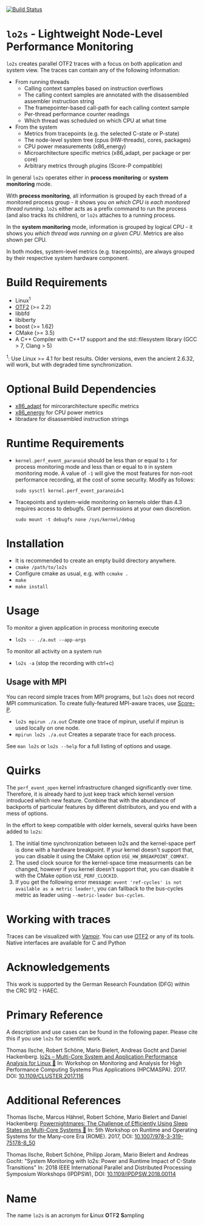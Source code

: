 [![Build Status](https://travis-ci.org/tud-zih-energy/lo2s.svg?branch=master)](https://travis-ci.org/tud-zih-energy/lo2s)

# `lo2s` - Lightweight Node-Level Performance Monitoring

`lo2s` creates parallel OTF2 traces with a focus on both application and system view.
The traces can contain any of the following information:

 * From running threads
   * Calling context samples based on instruction overflows
   * The calling context samples are annotated with the disassembled assembler instruction string
   * The framepointer-based call-path for each calling context sample
   * Per-thread performance counter readings
   * Which thread was scheduled on which CPU at what time
 * From the system
   * Metrics from tracepoints (e.g. the selected C-state or P-state)
   * The node-level system tree (cpus (HW-threads), cores, packages)
   * CPU power measurements (x86_energy)
   * Microarchitecture specific metrics (x86_adapt, per package or per core)
   * Arbitrary metrics through plugins (Score-P compatible)

In general `lo2s` operates either in **process monitoring** or **system monitoring** mode.

With **process monitoring**, all information is grouped by each thread of a monitored process group - it shows you *on which CPU is each monitored thread running*.
`lo2s` either acts as a prefix command to run the process (and also tracks its children), or `lo2s` attaches to a running process.

In the **system monitoring** mode, information is grouped by logical CPU - it shows you *which thread was running on a given CPU*.
Metrics are also shown per CPU.

In both modes, system-level metrics (e.g. tracepoints), are always grouped by their respective system hardware component.

# Build Requirements

 * Linux<sup>1</sup>
 * [OTF2](http://www.vi-hps.org/projects/score-p/index.html) (>= 2.2)
 * libbfd
 * libiberty
 * boost (>= 1.62)
 * CMake (>= 3.5)
 * A C++ Compiler with C++17 support and the std::filesystem library (GCC > 7, Clang > 5)

<sup>1</sup>: Use Linux >= 4.1 for best results. Older versions, even the ancient 2.6.32, will work, but with degraded time synchronization.

# Optional Build Dependencies

 * [x86_adapt](https://github.com/tud-zih-energy/x86_adapt) for mircorarchitecture specific metrics
 * [x86_energy](https://github.com/tud-zih-energy/x86_energy) for CPU power metrics
 * libradare for disassembled instruction strings

# Runtime Requirements

 * `kernel.perf_event_paranoid` should be less than or equal to `1` for process monitoring mode and less than or equal to `0` in system monitoring mode. A value of `-1` will give the most features for non-root performance recording, at the cost of some security. Modify as follows:

   `sudo sysctl kernel.perf_event_paranoid=1`

 * Tracepoints and system-wide monitoring on kernels older than 4.3 requires access to debugfs.
 Grant permissions at your own discretion.

   `sudo mount -t debugfs none /sys/kernel/debug`


# Installation

 * It is recommended to create an empty build directory anywhere.
 * `cmake /path/to/lo2s`
 * Configure cmake as usual, e.g. with `ccmake .`
 * `make`
 * `make install`

# Usage

To monitor a given application in process monitoring execute

 * `lo2s -- ./a.out --app-args`

To monitor all activity on a system run

 * `lo2s -a` (stop the recording with ctrl+c)

## Usage with MPI

You can record simple traces from MPI programs, but `lo2s` does not record MPI communication.
To create fully-featured MPI-aware traces, use [Score-P](https://score-p.org/).

 * `lo2s mpirun ./a.out` Create one trace of mpirun, useful if mpirun is used locally on one node.
 * `mpirun lo2s ./a.out` Creates a separate trace for each process.

See `man lo2s` or `lo2s --help` for a full listing of options and usage.

# Quirks

The `perf_event_open` kernel infrastructure changed significantly over time.
Therefore, it is already hard to just keep track which kernel version introduced which new feature.
Combine that with the abundance of backports of particular features by different distributors, and you end with a mess of options.

In the effort to keep compatible with older kernels, several quirks have been added to `lo2s`:

1. The initial time synchronization between lo2s and the kernel-space perf is done with a hardware breakpoint. If your kernel doesn't support that, you can disable it using the CMake option `USE_HW_BREAKPOINT_COMPAT`.
2. The used clock source for the kernel-space time measurments can be changed, however if you kernel doesn't support that, you can disable it with the CMake option `USE_PERF_CLOCKID`.
3. If you get the following error message: `event 'ref-cycles' is not available as a metric leader!`, you can fallback to the bus-cycles metric as leader using `--metric-leader bus-cycles`.

# Working with traces

Traces can be visualized with [Vampir](https://vampir.eu).
You can use [OTF2](https://www.vi-hps.org/projects/score-p/) or any of its tools.
Native interfaces are available for C and Python

# Acknowledgements

This work is supported by the German Research Foundation (DFG) within the CRC 912 - HAEC.

# Primary Reference

A description and use cases can be found in the following paper. Please cite this if you use `lo2s` for scientific work.

Thomas Ilsche, Robert Schöne, Mario Bielert, Andreas Gocht and Daniel Hackenberg. [lo2s – Multi-Core System and Application Performance Analysis for Linux 📕](https://tu-dresden.de/zih/forschung/ressourcen/dateien/projekte/haec/lo2s.pdf) In: Workshop on Monitoring and Analysis for High Performance Computing Systems Plus Applications (HPCMASPA). 2017. DOI: [10.1109/CLUSTER.2017.116](https://doi.org/10.1109/CLUSTER.2017.116)

# Additional References

Thomas Ilsche, Marcus Hähnel, Robert Schöne, Mario Bielert and Daniel Hackenberg: [Powernightmares: The Challenge of Efficiently Using Sleep States on Multi-Core Systems 📕](https://tu-dresden.de/zih/forschung/ressourcen/dateien/projekte/haec/powernightmares.pdf) In: 5th Workshop on Runtime and Operating Systems for the Many-core Era (ROME). 2017, DOI: [10.1007/978-3-319-75178-8_50](https://doi.org/10.1007/978-3-319-75178-8_50)

Thomas Ilsche, Robert Schöne, Philipp Joram, Mario Bielert and Andreas Gocht: "System Monitoring with lo2s: Power and Runtime Impact of C-State Transitions" In: 2018 IEEE International Parallel and Distributed Processing Symposium Workshops (IPDPSW), DOI: [10.1109/IPDPSW.2018.00114](https://doi.org/10.1109/IPDPSW.2018.00114)

# Name

The name `lo2s` is an acronym for **L**inux **O**TF**2** **S**ampling

